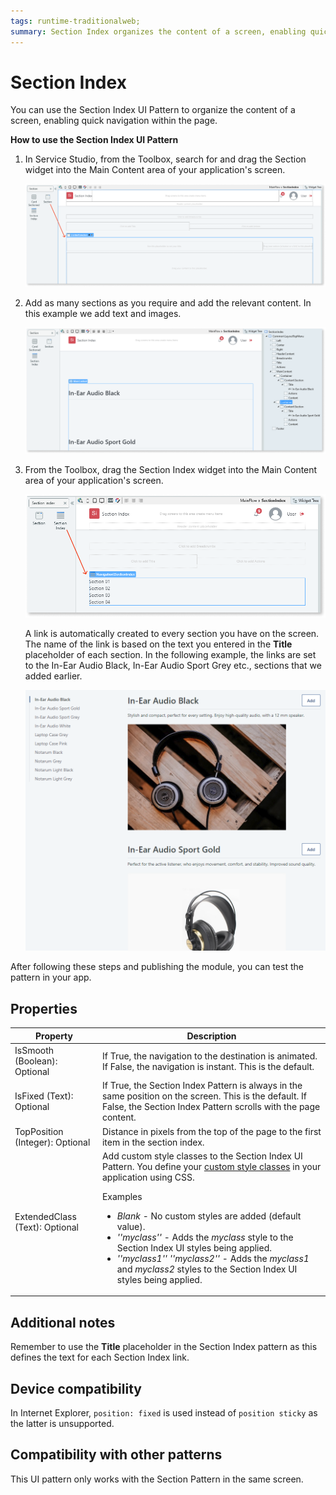 ```yaml
---
tags: runtime-traditionalweb; 
summary: Section Index organizes the content of a screen, enabling quick navigation within the page.
---
```


# Section Index

You can use the Section Index UI Pattern to organize the content of a screen, enabling quick navigation within the page.

**How to use the Section Index UI Pattern**

1. In Service Studio, from the Toolbox, search for and drag the Section widget into the Main Content area of your application's screen.

    ![](<images/sectionindex-5-ss.png>)

1. Add as many sections as you require and add the relevant content. In this example we add text and images.
        
    ![](<images/sectionindex-1-ss.png>)
   
1. From the Toolbox, drag the Section Index widget into the Main Content area of your application's screen.

    ![](<images/sectionindex-2-ss.png>)

    A link is automatically created to every section you have on the screen. The name of the link is based on the text you entered in the **Title** placeholder of each section. In the following example, the links are set to the In-Ear Audio Black, In-Ear Audio Sport Grey etc., sections that we added earlier.

    ![](<images/sectionindex-3-ss.png>)
   
After following these steps and publishing the module, you can test the pattern in your app.

## Properties

| **Property** |  **Description** | 
|---|---|
| IsSmooth (Boolean): Optional  |  If True, the navigation to the destination is animated. If False, the navigation is instant. This is the default. |
| IsFixed (Text): Optional  | If True, the Section Index Pattern is always in the same position on the screen. This is the default. If False, the Section Index Pattern scrolls with the page content. |
| TopPosition (Integer): Optional  |  Distance in pixels from the top of the page to the first item in the section index.  |
| ExtendedClass (Text): Optional | Add custom style classes to the Section Index UI Pattern. You define your [custom style classes](../../../../../develop/ui/look-feel/css.md) in your application using CSS. <p>Examples <ul><li>_Blank_ - No custom styles are added (default value).</li><li>_''myclass''_ - Adds the _myclass_ style to the Section Index UI styles being applied.</li><li>_''myclass1'' ''myclass2''_ - Adds the _myclass1_ and _myclass2_ styles to the Section Index UI styles being applied.</li></ul></p> |
  
## Additional notes

Remember to use the **Title** placeholder in the Section Index pattern as this defines the text for each Section Index link. 

## Device compatibility

In Internet Explorer, `position: fixed` is used instead of `position sticky` as the latter is unsupported.

## Compatibility with other patterns

This UI pattern only works with the Section Pattern in the same screen.
